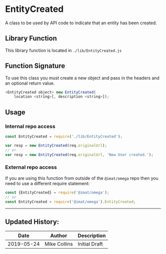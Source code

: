 # EntityCreated

A class to be used by API code to indicate that an entity has been created.

## Library Function

This library function is located in `./lib/EntityCreated.js`

## Function Signature

To use this class you must create a new object and pass in the headers and an optional return value.

```js
<EntityCreated object> new EntityCreated(
    location <string>[, description <string>]);
```

## Usage

### Internal repo access

```js
const EntityCreated = require('./lib/EntityCreated');

var resp = new EntityCreated(req.originalUrl);
// or
var resp = new EntityCreated(req.originalUrl, 'New User created.');
```

### External repo access

If you are using this function from outside of the `@imat/omega` repo then you need to use a different require statement:

```js
const {EntityCreated} = require('@imat/omega');
// or
const EntityCreated = require('@imat/omega').EntityCreated;
```

---

## Updated History:

| Date | Author | Description |
| --- | --- | --- |
| 2019-05-24 | Mike Collins | Initial Draft |
